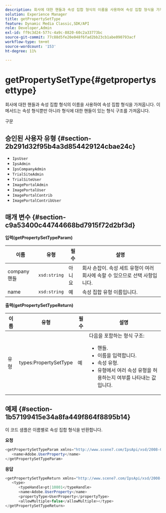 ```yaml
---
description: 회사에 대한 핸들과 속성 집합 형식의 이름을 사용하여 속성 집합 형식을 가져옵니다. 이 메서드는 속성 형식뿐만 아니라 형식에 대한 핸들이 있는 형식 구조를 가져옵니다.
solution: Experience Manager
title: getPropertySetType
feature: Dynamic Media Classic,SDK/API
role: Developer,Admin
exl-id: ff9c3d24-577c-4a9c-8820-60c2a33773bc
source-git-commit: 77c88d5fe20e048f6fad2bb23cb1abe090793acf
workflow-type: tm+mt
source-wordcount: '153'
ht-degree: 11%

---
```


# getPropertySetType{#getpropertysettype}

회사에 대한 핸들과 속성 집합 형식의 이름을 사용하여 속성 집합 형식을 가져옵니다. 이 메서드는 속성 형식뿐만 아니라 형식에 대한 핸들이 있는 형식 구조를 가져옵니다.

구문

## 승인된 사용자 유형 {#section-2b291d32f95b4a3d854429124cbae24c}

* `IpsUser`
* `IpsAdmin`
* `IpsCompanyAdmin`
* `TrialSiteAdmin`
* `TrialSiteUser`
* `ImagePortalAdmin`
* `ImagePortalUser`
* `ImagePortalContrib`
* `ImagePortalContribUser`

## 매개 변수 {#section-c9a53400c44744668bd7915f72d2bf3d}

**입력(getPropertySetTypeParam)**

| 이름 | 유형 | 필수 | 설명 |
|---|---|---|---|
| company핸들 | `xsd:string` | 아니요 | 회사 손잡이. 속성 세트 유형이 여러 회사에 속할 수 있으므로 선택 사항입니다. |
| name | `xsd:string` | 예 | 속성 집합 유형 이름입니다. |

**출력(getPropertySetTypeReturn)**

<table id="table_F2724F6B706C4F658AED99290E29F3E6"> 
 <thead> 
  <tr> 
   <th colname="col1" class="entry"> 이름 </th> 
   <th colname="col2" class="entry"> 유형 </th> 
   <th colname="col3" class="entry"> 필수 </th> 
   <th colname="col4" class="entry"> 설명 </th> 
  </tr> 
 </thead>
 <tbody> 
  <tr> 
   <td colname="col1"> <span class="codeph"> <span class="varname"> 유형</span> </span> </td> 
   <td colname="col2"> <span class="codeph"> types:PropertySetType</span> </td> 
   <td colname="col3"> 예 </td> 
   <td colname="col4">다음을 포함하는 형식 구조: 
    <ul id="ul_FC028882124D4CD6870A076CBFB80333"> 
     <li id="li_9F36539C51ED48EDBECCD6A07A4FDD4A">핸들. </li> 
     <li id="li_6004406A0D1341648A714FF3C61E4004">이름을 입력합니다. </li> 
     <li id="li_29F6CA9D8B134ED3B10B6BDBB41BF607">속성 유형. </li> 
     <li id="li_A2354354541A4F1AB7234F65F2B61A40">유형에서 여러 속성 유형을 허용하는지 여부를 나타내는 값입니다. </li> 
    </ul> </td> 
  </tr> 
 </tbody> 
</table>

## 예제 {#section-1b57199415e34a8fa449f864f8895b14}

이 코드 샘플은 이름별로 속성 집합 형식을 반환합니다.

**요청**

```java
<getPropertySetTypeParam xmlns="http://www.scene7.com/IpsApi/xsd/2008-01-15">
   <name>Adobe.UserProperty</name>
</getPropertySetTypeParam>
```

**응답**

```java
<getPropertySetTypeReturn xmlns="http://www.scene7.com/IpsApi/xsd/2008-01-15">
   <type>
      <typeHandle>pt|10801</typeHandle>
      <name>Adobe.UserProperty</name>
      <propertyType>UserProperty</propertyType>
      <allowMultiple>false</allowMultiple></type>
</getPropertySetTypeReturn>
```
